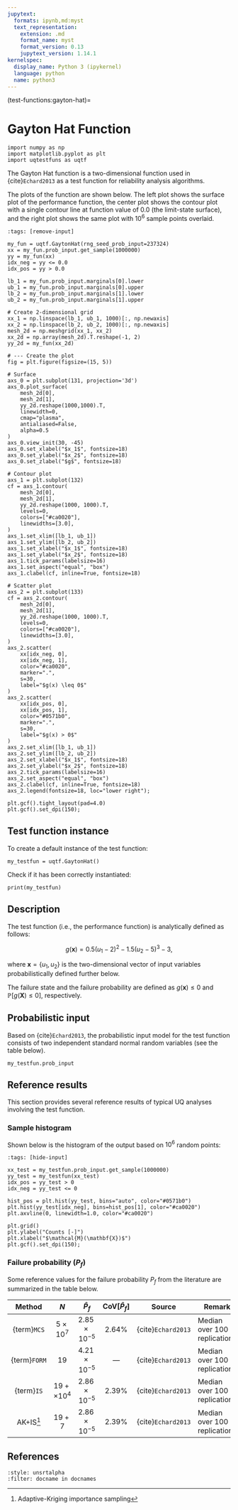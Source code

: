 ```yaml
---
jupytext:
  formats: ipynb,md:myst
  text_representation:
    extension: .md
    format_name: myst
    format_version: 0.13
    jupytext_version: 1.14.1
kernelspec:
  display_name: Python 3 (ipykernel)
  language: python
  name: python3
---
```


(test-functions:gayton-hat)=
# Gayton Hat Function

```{code-cell} ipython3
import numpy as np
import matplotlib.pyplot as plt
import uqtestfuns as uqtf
```

The Gayton Hat function is a two-dimensional function used
in {cite}`Echard2013` as a test function for reliability analysis algorithms.

The plots of the function are shown below. The left plot shows the surface
plot of the performance function, the center plot shows the contour
plot with a single contour line at function value of $0.0$ (the limit-state
surface), and the right plot shows the same plot with $10^6$ sample points
overlaid.

```{code-cell} ipython3
:tags: [remove-input]

my_fun = uqtf.GaytonHat(rng_seed_prob_input=237324)
xx = my_fun.prob_input.get_sample(1000000)
yy = my_fun(xx)
idx_neg = yy <= 0.0
idx_pos = yy > 0.0

lb_1 = my_fun.prob_input.marginals[0].lower
ub_1 = my_fun.prob_input.marginals[0].upper
lb_2 = my_fun.prob_input.marginals[1].lower
ub_2 = my_fun.prob_input.marginals[1].upper

# Create 2-dimensional grid
xx_1 = np.linspace(lb_1, ub_1, 1000)[:, np.newaxis]
xx_2 = np.linspace(lb_2, ub_2, 1000)[:, np.newaxis]
mesh_2d = np.meshgrid(xx_1, xx_2)
xx_2d = np.array(mesh_2d).T.reshape(-1, 2)
yy_2d = my_fun(xx_2d)

# --- Create the plot
fig = plt.figure(figsize=(15, 5))

# Surface
axs_0 = plt.subplot(131, projection='3d')
axs_0.plot_surface(
    mesh_2d[0],
    mesh_2d[1],
    yy_2d.reshape(1000,1000).T,
    linewidth=0,
    cmap="plasma",
    antialiased=False,
    alpha=0.5
)
axs_0.view_init(30, -45)
axs_0.set_xlabel("$x_1$", fontsize=18)
axs_0.set_ylabel("$x_2$", fontsize=18)
axs_0.set_zlabel("$g$", fontsize=18)

# Contour plot
axs_1 = plt.subplot(132)
cf = axs_1.contour(
    mesh_2d[0],
    mesh_2d[1],
    yy_2d.reshape(1000, 1000).T,
    levels=0,
    colors=["#ca0020"],
    linewidths=[3.0],
)
axs_1.set_xlim([lb_1, ub_1])
axs_1.set_ylim([lb_2, ub_2])
axs_1.set_xlabel("$x_1$", fontsize=18)
axs_1.set_ylabel("$x_2$", fontsize=18)
axs_1.tick_params(labelsize=16)
axs_1.set_aspect("equal", "box")
axs_1.clabel(cf, inline=True, fontsize=18)

# Scatter plot
axs_2 = plt.subplot(133)
cf = axs_2.contour(
    mesh_2d[0],
    mesh_2d[1],
    yy_2d.reshape(1000, 1000).T,
    levels=0,
    colors=["#ca0020"],
    linewidths=[3.0],
)
axs_2.scatter(
    xx[idx_neg, 0],
    xx[idx_neg, 1],
    color="#ca0020",
    marker=".",
    s=30,
    label="$g(x) \leq 0$"
)
axs_2.scatter(
    xx[idx_pos, 0],
    xx[idx_pos, 1],
    color="#0571b0",
    marker=".",
    s=30,
    label="$g(x) > 0$"
)
axs_2.set_xlim([lb_1, ub_1])
axs_2.set_ylim([lb_2, ub_2])
axs_2.set_xlabel("$x_1$", fontsize=18)
axs_2.set_ylabel("$x_2$", fontsize=18)
axs_2.tick_params(labelsize=16)
axs_2.set_aspect("equal", "box")
axs_2.clabel(cf, inline=True, fontsize=18)
axs_2.legend(fontsize=18, loc="lower right");

plt.gcf().tight_layout(pad=4.0)
plt.gcf().set_dpi(150);
```

## Test function instance

To create a default instance of the test function:

```{code-cell} ipython3
my_testfun = uqtf.GaytonHat()
```

Check if it has been correctly instantiated:

```{code-cell} ipython3
print(my_testfun)
```

## Description

The test function (i.e., the performance function) is analytically defined
as follows:

$$
g(\boldsymbol{x}) = 0.5 (u_1 - 2)^2 - 1.5 (u_2 - 5)^3 - 3,
$$

where $\boldsymbol{x} = \{ u_1, u_2 \}$ is the two-dimensional vector of
input variables probabilistically defined further below.

The failure state and the failure probability are defined as
$g(\boldsymbol{x}) \leq 0$ and $\mathbb{P}[g(\boldsymbol{X}) \leq 0]$,
respectively.

## Probabilistic input

Based on {cite}`Echard2013`, the probabilistic input model for
the test function consists of two independent standard normal random variables
(see the table below).

```{code-cell} ipython3
my_testfun.prob_input
```

## Reference results

This section provides several reference results of typical UQ analyses involving
the test function.

### Sample histogram

Shown below is the histogram of the output based on $10^6$ random points:

```{code-cell} ipython3
:tags: [hide-input]

xx_test = my_testfun.prob_input.get_sample(1000000)
yy_test = my_testfun(xx_test)
idx_pos = yy_test > 0
idx_neg = yy_test <= 0

hist_pos = plt.hist(yy_test, bins="auto", color="#0571b0")
plt.hist(yy_test[idx_neg], bins=hist_pos[1], color="#ca0020")
plt.axvline(0, linewidth=1.0, color="#ca0020")

plt.grid()
plt.ylabel("Counts [-]")
plt.xlabel("$\mathcal{M}(\mathbf{X})$")
plt.gcf().set_dpi(150);
```

### Failure probability ($P_f$)

Some reference values for the failure probability $P_f$ from the literature
are summarized in the table below.

|    Method     |         $N$         |      $\hat{P}_f$      | $\mathrm{CoV}[\hat{P}_f]$ |       Source       | Remark                         |
|:-------------:|:-------------------:|:---------------------:|:-------------------------:|:------------------:|--------------------------------|
|  {term}`MCS`  |   $5 \times 10^7$   | $2.85 \times 10^{-5}$ |         $2.64 \%$         | {cite}`Echard2013` | Median over $100$ replications |
| {term}`FORM`  |        $19$         | $4.21 \times 10^{-5}$ |          &#8212;          | {cite}`Echard2013` | Median over $100$ replications |
|  {term}`IS`   | $19 + \times 10^4$  | $2.86 \times 10^{-5}$ |         $2.39 \%$         | {cite}`Echard2013` | Median over $100$ replications |
| AK+IS[^ak-is] |      $19 + 7$       | $2.86 \times 10^{-5}$ |         $2.39 \%$         | {cite}`Echard2013` | Median over $100$ replications |


## References

```{bibliography}
:style: unsrtalpha
:filter: docname in docnames
```

[^ak-is]: Adaptive-Kriging importance sampling

